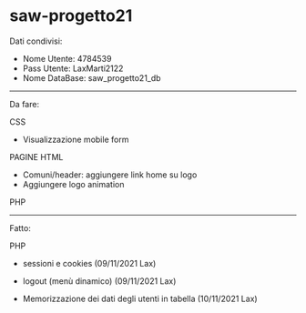 # saw-progetto21

Dati condivisi:
- Nome Utente: 4784539
- Pass Utente: LaxMarti2122 
- Nome DataBase: saw_progetto21_db

--------------------------------------------------------------------------------------


Da fare:

CSS
- Visualizzazione mobile form

PAGINE HTML
- Comuni/header: aggiungere link home su logo
- Aggiungere logo animation

PHP


--------------------------------------------------------------------------------------

Fatto:

PHP
- sessioni e cookies (09/11/2021 Lax)
- logout (menù dinamico) (09/11/2021 Lax)

- Memorizzazione dei dati degli utenti in tabella (10/11/2021 Lax)
